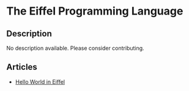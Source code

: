 # The Eiffel Programming Language

## Description

No description available. Please consider contributing.

## Articles

- [Hello World in Eiffel](https://sampleprograms.io/projects/hello-world/eiffel)